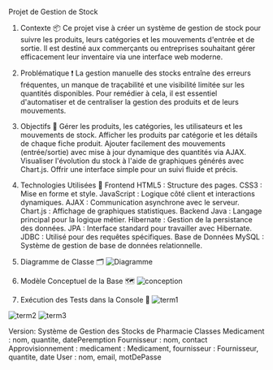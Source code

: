 Projet de Gestion de Stock
1. Contexte 📦
Ce projet vise à créer un système de gestion de stock pour suivre les produits, leurs catégories et les mouvements d'entrée et de sortie. Il est destiné aux commerçants ou entreprises souhaitant gérer efficacement leur inventaire via une interface web moderne.

2. Problématique ❗
La gestion manuelle des stocks entraîne des erreurs fréquentes, un manque de traçabilité et une visibilité limitée sur les quantités disponibles. Pour remédier à cela, il est essentiel d'automatiser et de centraliser la gestion des produits et de leurs mouvements.

3. Objectifs 🎯
Gérer les produits, les catégories, les utilisateurs et les mouvements de stock.
Afficher les produits par catégorie et les détails de chaque fiche produit.
Ajouter facilement des mouvements (entrée/sortie) avec mise à jour dynamique des quantités via AJAX.
Visualiser l'évolution du stock à l'aide de graphiques générés avec Chart.js.
Offrir une interface simple pour un suivi fluide et précis.
4. Technologies Utilisées 🧰
Frontend
HTML5 : Structure des pages.
CSS3 : Mise en forme et style.
JavaScript : Logique côté client et interactions dynamiques.
AJAX : Communication asynchrone avec le serveur.
Chart.js : Affichage de graphiques statistiques.
Backend
Java : Langage principal pour la logique métier.
Hibernate : Gestion de la persistance des données.
JPA : Interface standard pour travailler avec Hibernate.
JDBC : Utilisé pour des requêtes spécifiques.
Base de Données
MySQL : Système de gestion de base de données relationnelle.
5. Diagramme de Classe 🗂️
![Diagramme](https://github.com/user-attachments/assets/95c6d1b9-2b5c-4a7b-a448-3eebe9644702)


6. Modèle Conceptuel de la Base 🗺️
![conception](https://github.com/user-attachments/assets/05a64118-6429-4291-963c-20bc2f6f5c5b)


7. Exécution des Tests dans la Console 🧪
![term1](https://github.com/user-attachments/assets/7e0561b1-4c40-42e9-a6ff-ca150abff0a3)

![term2](https://github.com/user-attachments/assets/81b8c2ba-9dd9-47e7-a834-44ebefc1e904)
![term3](https://github.com/user-attachments/assets/1f373526-bc1e-4d2c-ba8c-befc99f1ceff)

Version: Système de Gestion des Stocks de Pharmacie
Classes
Medicament : nom, quantite, datePeremption
Fournisseur : nom, contact
Approvisionnement : medicament : Medicament, fournisseur : Fournisseur, quantite, date
User : nom, email, motDePasse
